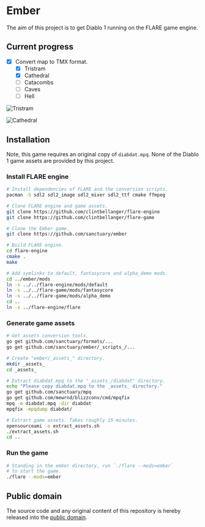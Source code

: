 # Ember

The aim of this project is to get Diablo 1 running on the FLARE game engine.

## Current progress

* [x] Convert map to TMX format.
    - [x] Tristram
    - [x] Cathedral
    - [ ] Catacombs
    - [ ] Caves
    - [ ] Hell

![Tristram](http://oi65.tinypic.com/juk2ed.jpg)

![Cathedral](http://oi68.tinypic.com/iof5es.jpg)

## Installation

Note, this game requires an original copy of `diabdat.mpq`. None of the Diablo 1 game assets are provided by this project.

### Install FLARE engine

```bash
# Install dependencies of FLARE and the conversion scripts.
pacman -S sdl2 sdl2_image sdl2_mixer sdl2_ttf cmake ffmpeg

# Clone FLARE engine and game assets.
git clone https://github.com/clintbellanger/flare-engine
git clone https://github.com/clintbellanger/flare-game

# Clone the Ember game.
git clone https://github.com/sanctuary/ember

# Build FLARE engine.
cd flare-engine
cmake .
make

# Add symlinks to default, fantasycore and alpha_demo mods.
cd ../ember/mods
ln -s ../../flare-engine/mods/default
ln -s ../../flare-game/mods/fantasycore
ln -s ../../flare-game/mods/alpha_demo
cd ..
ln -s ../flare-engine/flare
```

### Generate game assets

```bash
# Get assets conversion tools.
go get github.com/sanctuary/formats/...
go get github.com/sanctuary/ember/_scripts_/...

# Create "ember/_assets_" directory.
mkdir _assets_
cd _assets_

# Extract diabdat.mpq to the "_assets_/diabdat" directory.
echo "Please copy diabdat.mpq to the _assets_ directory."
go get github.com/sanctuary/mpq
go get github.com/mewrnd/blizzconv/cmd/mpqfix
mpq -m diabdat.mpq -dir diabdat
mpqfix -mpqdump diabdat/

# Extract game assets. Takes roughly 15 minutes.
opensourceami -o extract_assets.sh
./extract_assets.sh
cd ..
```

### Run the game

```bash
# Standing in the ember directory, run `./flare --mods=ember`
# to start the game.
./flare --mods=ember
```

## Public domain

The source code and any original content of this repository is hereby released into the [public domain].

[public domain]: https://creativecommons.org/publicdomain/zero/1.0/

